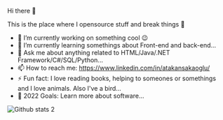 Hi there 👋

This is the place where I opensource stuff and break things 🤣

- 🔭 I’m currently working on something cool 😉
- 🌱 I’m currently learning somethings about Front-end and back-end...
- 💬 Ask me about anything related to HTML/Java/.NET Framework/C#/SQL/Python...
- 📫 How to reach me: https://www.linkedin.com/in/atakansakaoglu/
- ⚡ Fun fact: I love reading books, helping to someones or somethings and I love animals. Also I've a bird...
- 🥅 2022 Goals: Learn more about software...



![Github stats 2](https://github-readme-stats.vercel.app/api?username=sakaoglua&show_icons=true&theme=radical)

